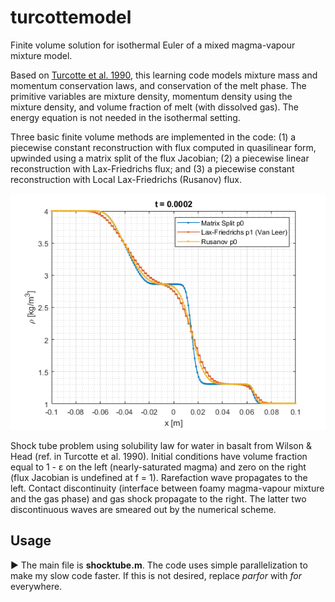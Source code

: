 # turcottemodel
Finite volume solution for isothermal Euler of a mixed magma-vapour mixture model.

Based on [Turcotte et al. 1990](https://doi.org/10.1111/j.1365-246X.1990.tb01763.x), this learning code models mixture mass and momentum conservation laws, and conservation of the melt phase. The primitive variables are mixture density, momentum density using the mixture density, and volume fraction of melt (with dissolved gas). The energy equation is not needed in the isothermal setting.

Three basic finite volume methods are implemented in the code: (1) a piecewise constant reconstruction with flux computed in quasilinear form, upwinded using a matrix split of the flux Jacobian; (2) a piecewise linear reconstruction with Lax-Friedrichs flux; and (3) a piecewise constant reconstruction with Local Lax-Friedrichs (Rusanov) flux.

![Numerics plot](./H2Odensity.png "Density plot for a water-saturated rhyolitic magma expanding into a water vapour, modeled as an ideal gas.")

Shock tube problem using solubility law for water in basalt from Wilson & Head (ref. in Turcotte et al. 1990). Initial conditions have volume fraction equal to 1 - ε on the left (nearly-saturated magma) and zero on the right (flux Jacobian is undefined at f = 1). Rarefaction wave propagates to the left. Contact discontinuity (interface between foamy magma-vapour mixture and the gas phase) and gas shock propagate to the right. The latter two discontinuous waves are smeared out by the numerical scheme.

## Usage
▶️ The main file is **shocktube.m**. The code uses simple parallelization to make my slow code faster. If this is not desired, replace *parfor* with *for* everywhere.
